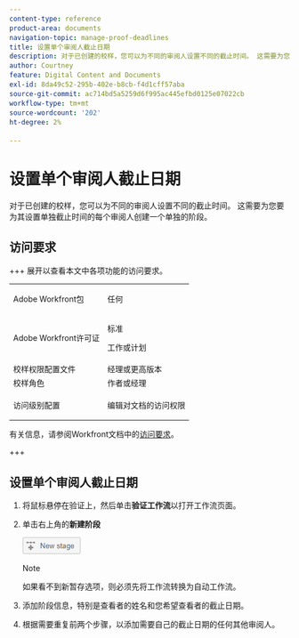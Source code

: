 ```yaml
---
content-type: reference
product-area: documents
navigation-topic: manage-proof-deadlines
title: 设置单个审阅人截止日期
description: 对于已创建的校样，您可以为不同的审阅人设置不同的截止时间。 这需要为您要为其设置单独截止时间的每个审阅人创建一个单独的阶段。
author: Courtney
feature: Digital Content and Documents
exl-id: 8da49c52-295b-402e-b8cb-f4d1cff57aba
source-git-commit: ac714bd5a5259d6f995ac445efbd0125e07022cb
workflow-type: tm+mt
source-wordcount: '202'
ht-degree: 2%

---
```


# 设置单个审阅人截止日期

对于已创建的校样，您可以为不同的审阅人设置不同的截止时间。 这需要为您要为其设置单独截止时间的每个审阅人创建一个单独的阶段。

## 访问要求

+++ 展开以查看本文中各项功能的访问要求。

<table style="table-layout:auto"> 
 <col> 
 <col> 
 <tbody> 
  <tr> 
   <td role="rowheader">Adobe Workfront包</td> 
   <td> <p>任何</p> </td> 
  </tr> 
  <tr> 
   <td role="rowheader">Adobe Workfront许可证</td> 
   <td> 
   <p>标准</p>
   <p>工作或计划</p>
    </td> 
  </tr> 
  <tr> 
   <td role="rowheader">校样权限配置文件 </td> 
   <td>经理或更高版本</td> 
  </tr> 
  <tr> 
   <td role="rowheader">校样角色</td> 
   <td>作者或经理</td> 
  </tr> 
  <tr> 
   <td role="rowheader">访问级别配置</td> 
   <td> <p>编辑对文档的访问权限</p> </td> 
  </tr> 
 </tbody> 
</table>

有关信息，请参阅Workfront文档中的[访问要求](/help/quicksilver/administration-and-setup/add-users/access-levels-and-object-permissions/access-level-requirements-in-documentation.md)。

+++

## 设置单个审阅人截止日期

1. 将鼠标悬停在验证上，然后单击&#x200B;**验证工作流**&#x200B;以打开工作流页面。
1. 单击右上角的&#x200B;**新建阶段**

   ![New_Stage_button.png](assets/new-stage-button.png)

   >[!NOTE]
   >
   >如果看不到新暂存选项，则必须先将工作流转换为自动工作流。

1. 添加阶段信息，特别是查看者的姓名和您希望查看者的截止日期。
1. 根据需要重复前两个步骤，以添加需要自己的截止日期的任何其他审阅人。
